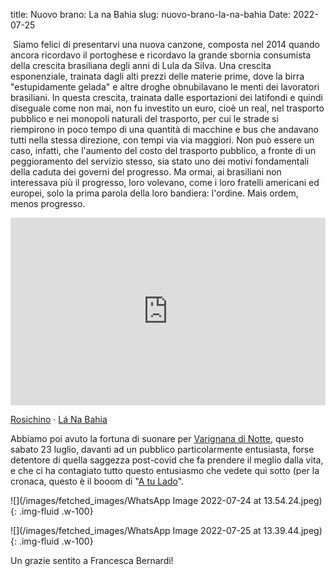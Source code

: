 title: Nuovo brano: La na Bahia
slug: nuovo-brano-la-na-bahia
Date: 2022-07-25



 Siamo felici di presentarvi una nuova canzone, composta nel 2014 quando ancora ricordavo il portoghese e ricordavo la grande sbornia consumista della crescita brasiliana degli anni di Lula da Silva. Una crescita esponenziale, trainata dagli alti prezzi delle materie prime, dove la birra "estupidamente gelada" e altre droghe obnubilavano le menti dei lavoratori brasiliani. In questa crescita, trainata dalle esportazioni dei latifondi e quindi diseguale come non mai, non fu investito un euro, cioè un real, nel trasporto pubblico e nei monopoli naturali del trasporto, per cui le strade si riempirono in poco tempo di una quantità di macchine e bus che andavano tutti nella stessa direzione, con tempi via via maggiori. Non può essere un caso, infatti, che l'aumento del costo del trasporto pubblico, a fronte di un peggioramento del servizio stesso, sia stato uno dei motivi fondamentali della caduta dei governi del progresso. Ma ormai, ai brasiliani non interessava più il progresso, loro volevano, come i loro fratelli americani ed europei, solo la prima parola della loro bandiera: l'ordine. Mais ordem, menos progresso.

<div class="container-fluid iframe-container">
<iframe allow="autoplay" frameborder="no" height="300" scrolling="no" src="https://w.soundcloud.com/player/?url=https%3A//api.soundcloud.com/tracks/1311586270&amp;color=%23ff5500&amp;auto_play=false&amp;hide_related=false&amp;show_comments=true&amp;show_user=true&amp;show_reposts=false&amp;show_teaser=true&amp;visual=true" width="100%"></iframe>
</div>

[Rosichino](https://soundcloud.com/davide-erdas) · [Lá Na Bahia](https://soundcloud.com/davide-erdas/la-na-bahia-1)


Abbiamo poi avuto la fortuna di suonare per [Varignana di Notte](https://www.facebook.com/varignanadinotte), questo sabato 23 luglio, davanti ad un pubblico particolarmente entusiasta, forse detentore di quella saggezza post\-covid che fa prendere il meglio dalla vita, e che ci ha contagiato tutto questo entusiasmo che vedete qui sotto \(per la cronaca, questo è il booom di "[A tu Lado](https://www.youtube.com/watch?v=Ftp6gn7BkQM)".

![](/images/fetched_images/WhatsApp Image 2022-07-24 at 13.54.24.jpeg){: .img-fluid .w-100}

![](/images/fetched_images/WhatsApp Image 2022-07-25 at 13.39.44.jpeg){: .img-fluid .w-100}

Un grazie sentito a Francesca Bernardi\!
